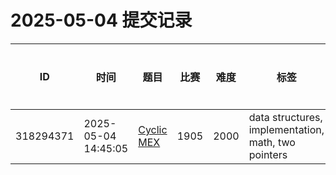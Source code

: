 # 2025-05-04 提交记录

 | ID | 时间 | 题目 | 比赛 | 难度 | 标签 | 结果 | 测试用例 | 运行时间 | 内存消耗 |
 |----|------|-----|-----|------|-----|------|---------|--------|----------|
 | 318294371 | 2025-05-04  14:45:05 | [Cyclic MEX](https://codeforces.com/problemset/problem/1905/D) | 1905 | 2000 | data structures, implementation, math, two pointers | OK | 20 | 234ms | 13300KB |